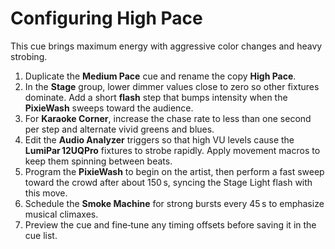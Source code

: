# Configuring High Pace

This cue brings maximum energy with aggressive color changes and heavy strobing.

1. Duplicate the **Medium Pace** cue and rename the copy **High Pace**.
2. In the **Stage** group, lower dimmer values close to zero so other fixtures
   dominate. Add a short **flash** step that bumps intensity when the
   **PixieWash** sweeps toward the audience.
3. For **Karaoke Corner**, increase the chase rate to less than one second per
   step and alternate vivid greens and blues.
4. Edit the **Audio Analyzer** triggers so that high VU levels cause the
   **LumiPar 12UQPro** fixtures to strobe rapidly. Apply movement macros to keep
   them spinning between beats.
5. Program the **PixieWash** to begin on the artist, then perform a fast sweep
   toward the crowd after about 150 s, syncing the Stage Light flash with this
   move.
6. Schedule the **Smoke Machine** for strong bursts every 45 s to emphasize
   musical climaxes.
7. Preview the cue and fine‑tune any timing offsets before saving it in the cue
   list.
